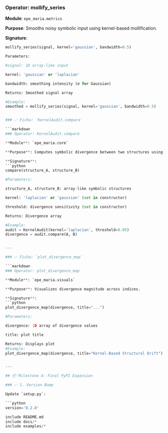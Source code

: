 ### Operator: mollify_series

**Module**: `epe_maria.metrics`

**Purpose**: Smooths noisy symbolic input using kernel-based mollification.

**Signature**:
```python
mollify_series(signal, kernel='gaussian', bandwidth=0.5)

Parameters:

#signal: 1D array-like input

kernel: 'gaussian' or 'laplacian'

bandwidth: smoothing intensity (σ for Gaussian)

Returns: Smoothed signal array

#Example:
smoothed = mollify_series(signal, kernel='gaussian', bandwidth=0.5)


### ✅ Ficha: `KernelAudit.compare`

```markdown
### Operator: KernelAudit.compare

**Module**: `epe_maria.core`

**Purpose**: Computes symbolic divergence between two structures using kernel logic.

**Signature**:
```python
compare(structure_A, structure_B)

#Parameters:

structure_A, structure_B: array-like symbolic structures

kernel: 'laplacian' or 'gaussian' (set in constructor)

threshold: divergence sensitivity (set in constructor)

Returns: Divergence array

#Example:
audit = KernelAudit(kernel='laplacian', threshold=0.05)
divergence = audit.compare(A, B)


---

### ✅ Ficha: `plot_divergence_map`

```markdown
### Operator: plot_divergence_map

**Module**: `epe_maria.visuals`

**Purpose**: Visualizes divergence magnitude across indices.

**Signature**:
```python
plot_divergence_map(divergence, title="...")

#Parameters:

divergence: 1D array of divergence values

title: plot title

Returns: Displays plot
#Example:
plot_divergence_map(divergence, title="Kernel-Based Structural Drift")


---

## 📦 Milestone 4: Final PyPI Expansion

### ✅ 1. Version Bump

Update `setup.py`:

```python
version='0.2.0'

include README.md
include docs/*
include examples/*

